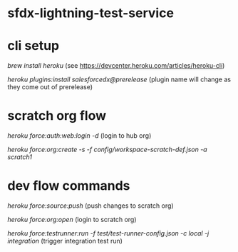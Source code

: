 # sfdx-lightning-test-service

# cli setup

*brew install heroku*   (see https://devcenter.heroku.com/articles/heroku-cli)

*heroku plugins:install salesforcedx@prerelease* (plugin name will change as they come out of prerelease)

# scratch org flow

*heroku force:auth:web:login -d* (login to hub org)

*heroku force:org:create -s -f config/workspace-scratch-def.json -a scratch1*

# dev flow commands

*heroku force:source:push* (push changes to scratch org)

*heroku force:org:open* (login to scratch org)

*heroku force:testrunner:run  -f test/test-runner-config.json -c local -j integration* (trigger integration test run)

